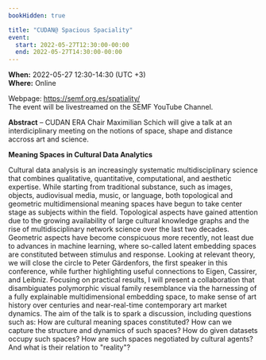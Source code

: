 ```yaml
---
bookHidden: true

title: "CUDAN@ Spacious Spaciality"
event:
  start: 2022-05-27T12:30:00-00:00
  end: 2022-05-27T14:30:00-00:00
---
```


**When:** 2022-05-27 12:30-14:30 (UTC +3)  
**Where:** Online  

Webpage: https://semf.org.es/spatiality/  
The event will be livestreamed on the SEMF YouTube Channel.

<!--more-->
**Abstract** – CUDAN ERA Chair Maximilian Schich will give a talk at an interdiciplinary meeting on the notions of space, shape and distance accross art and science.

**Meaning Spaces in Cultural Data Analytics**

Cultural data analysis is an increasingly systematic multidisciplinary science that combines qualitative, quantitative, computational, and aesthetic expertise. While starting from traditional substance, such as images, objects, audiovisual media, music, or language, both topological and geometric multidimensional meaning spaces have begun to take center stage as subjects within the field. Topological aspects have gained attention due to the growing availability of large cultural knowledge graphs and the rise of multidisciplinary network science over the last two decades. Geometric aspects have become conspicuous more recently, not least due to advances in machine learning, where so-called latent embedding spaces are constituted between stimulus and response. Looking at relevant theory, we will close the circle to Peter Gärdenfors, the first speaker in this conference, while further highlighting useful connections to Eigen, Cassirer, and Leibniz. Focusing on practical results, I will present a collaboration that disambiguates polymorphic visual family resemblance via the harnessing of a fully explainable multidimensional embedding space, to make sense of art history over centuries and near-real-time contemporary art market dynamics. The aim of the talk is to spark a discussion, including questions such as: How are cultural meaning spaces constituted? How can we capture the structure and dynamics of such spaces? How do given datasets occupy such spaces? How are such spaces negotiated by cultural agents? And what is their relation to "reality"?
